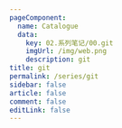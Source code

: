 ```yaml
---
pageComponent:
  name: Catalogue
  data:
    key: 02.系列笔记/00.git
    imgUrl: /img/web.png
    description: git
title: git
permalink: /series/git
sidebar: false
article: false
comment: false
editLink: false
---
```

